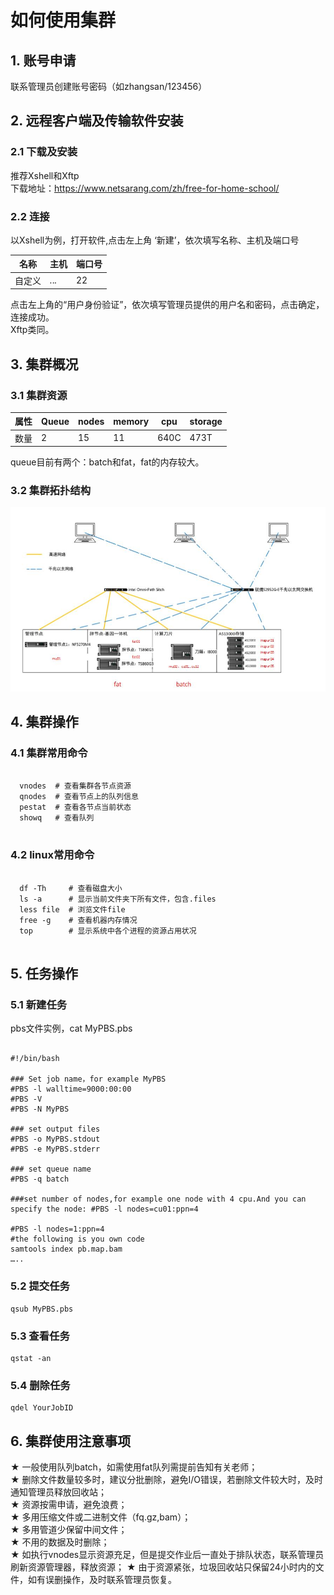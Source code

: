 # 如何使用集群

## 1. 账号申请 
联系管理员创建账号密码（如zhangsan/123456）
## 2. 远程客户端及传输软件安装
### 2.1 下载及安装
推荐Xshell和Xftp  
下载地址：https://www.netsarang.com/zh/free-for-home-school/
### 2.2 连接
以Xshell为例，打开软件,点击左上角 ‘新建’，依次填写名称、主机及端口号

| 名称 | 主机 | 端口号 |
| ------ | ------ | ------ |
| 自定义 | *.*.*.* | 22 |

点击左上角的“用户身份验证”，依次填写管理员提供的用户名和密码，点击确定，连接成功。   
Xftp类同。
## 3. 集群概况
### 3.1 集群资源

| 属性 | Queue | nodes | memory | cpu | storage |
| ------ | ------ | ------ | ------| ------| ------ |
| 数量 | 2 | 15 | 11 | 640C | 473T |

queue目前有两个：batch和fat，fat的内存较大。   

### 3.2 集群拓扑结构
![Pandao editor.md](https://raw.githubusercontent.com/xjtu-omics/cluster/main/pictures/struct.png "Pandao editor.md")
## 4. 集群操作
### 4.1 集群常用命令
```

  vnodes  # 查看集群各节点资源   
  qnodes  # 查看节点上的队列信息    
  pestat  # 查看各节点当前状态   
  showq   # 查看队列   
  
```
### 4.2 linux常用命令
```

  df -Th     # 查看磁盘大小   
  ls -a      # 显示当前文件夹下所有文件，包含.files    
  less file  # 浏览文件file  
  free -g    # 查看机器内存情况
  top        # 显示系统中各个进程的资源占用状况  
  
```
## 5. 任务操作
### 5.1 新建任务
pbs文件实例，cat MyPBS.pbs
```

#!/bin/bash

### Set job name，for example MyPBS  
#PBS -l walltime=9000:00:00
#PBS -V
#PBS -N MyPBS

### set output files
#PBS -o MyPBS.stdout       
#PBS -e MyPBS.stderr     

### set queue name  
#PBS -q batch

###set number of nodes,for example one node with 4 cpu.And you can specify the node: #PBS -l nodes=cu01:ppn=4 

#PBS -l nodes=1:ppn=4 
#the following is you own code
samtools index pb.map.bam
…..

```
### 5.2 提交任务
```
qsub MyPBS.pbs
```

### 5.3 查看任务
```
qstat -an
```
### 5.4 删除任务
```
qdel YourJobID
```
## 6. 集群使用注意事项
★ 一般使用队列batch，如需使用fat队列需提前告知有关老师；   
★ 删除文件数量较多时，建议分批删除，避免I/O错误，若删除文件较大时，及时通知管理员释放回收站；   
★ 资源按需申请，避免浪费；   
★ 多用压缩文件或二进制文件（fq.gz,bam）；   
★ 多用管道少保留中间文件；    
★ 不用的数据及时删除；     
★ 如执行vnodes显示资源充足，但是提交作业后一直处于排队状态，联系管理员刷新资源管理器，释放资源；
★ 由于资源紧张，垃圾回收站只保留24小时内的文件，如有误删操作，及时联系管理员恢复。 

